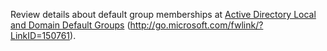  Review details about default group memberships at [Active Directory Local and Domain Default Groups](http://go.microsoft.com/fwlink/?LinkID=150761) (http://go.microsoft.com/fwlink/?LinkID=150761). 